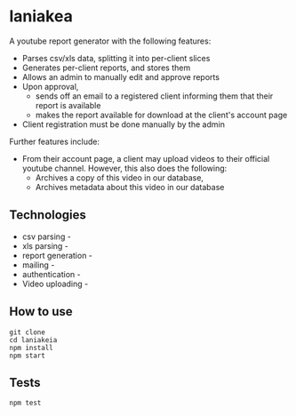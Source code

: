 # laniakea

A youtube report generator with the following features:
 * Parses csv/xls data, splitting it into per-client slices
 * Generates per-client reports, and stores them
 * Allows an admin to manually edit and approve reports
 * Upon approval,
 	* sends off an email to a registered client informing them that their report is available
 	* makes the report available for download at the client's account page
 * Client registration must be done manually by the admin

Further features include:
 * From their account page, a client may upload videos to their official youtube channel. However, this also does the following:
 	* Archives a copy of this video in our database,
 	* Archives metadata about this video in our database

## Technologies

 * csv parsing -
 * xls parsing -
 * report generation -
 * mailing -
 * authentication -
 * Video uploading -

## How to use
```
git clone
cd laniakeia
npm install
npm start
```

## Tests
```
npm test
```

